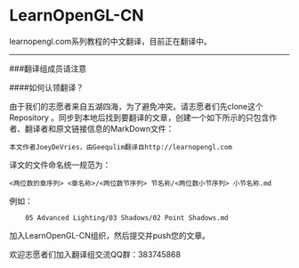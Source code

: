 # LearnOpenGL-CN
learnopengl.com系列教程的中文翻译，目前正在翻译中。

---
###翻译组成员请注意

####如何认领翻译？

由于我们的志愿者来自五湖四海，为了避免冲突。请志愿者们先clone这个Repository 。同步到本地后找到要翻译的文章，创建一个如下所示的只包含作者、翻译者和原文链接信息的MarkDown文件：
    
    本文作者JoeyDeVries，由Geequlim翻译自http://learnopengl.com

译文的文件命名统一规范为：

    <两位数的章序列> <章名称>/<两位数节序列> 节名称/<两位数小节序列> 小节名称.md
    
例如：

        05 Advanced Lighting/03 Shadows/02 Point Shadows.md
        
加入LearnOpenGL-CN组织，然后提交并push您的文章。

欢迎志愿者们加入翻译组交流QQ群：383745868